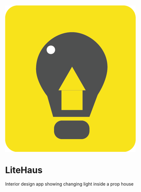 ![LiteHaus Logo](public/Litehaus-logo.png)


# LiteHaus
Interior design app showing changing light inside a prop house